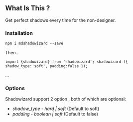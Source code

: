 <h2>What Is This ?</h2>

Get perfect shadows every time for the non-designer.

<h3>Installation</h3>

`npm i mdshadowizard --save`

Then...

`import {shadowizard} from 'shadowizard';
 shadowizard ({
 shadow_type:'soft',
 padding:false
 });
`

...

<h3>Options</h3>
Shadowizard support 2 option , both of which are optional:

* *shadow_type* - _hard | soft_ (Default to soft) 
* *padding* - _boolean | soft_ (Default to false) 